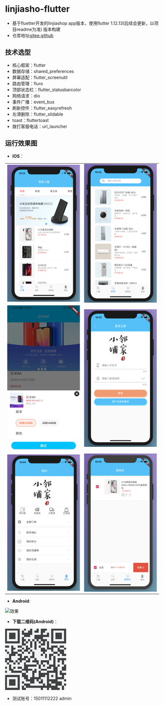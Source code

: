 # linjiasho-flutter
 
- 基于fluetter开发的linjiashop app版本，使用flutter 1.12.13(后续会更新，以项目readme为准) 版本构建
- 仓库地址[gitee](https://gitee.com/microapp/diploma-flutter),[github](https://github.com/microapp-store/diploma-flutter)
 

## 技术选型
- 核心框架：flutter 
- 数据存储：shared_preferences
- 屏幕适配：flutter_screenutil
- 路由管理：fluro
- 顶部状态栏：flutter_statusbarcolor
- 网络请求：dio
- 事件广播：event_bus
- 刷新控件：flutter_easyrefresh
- 左滑删除：flutter_slidable
- toast：fluttertoast
- 拨打客服电话：url_launcher
## 运行效果图
- **IOS**：
<table>
<tr>
<td>
<img src="../img/app/home.png" width="300"/></td>
<td>
<img src="../img/app/find.png" width="300"/></td>
</tr>
<tr>
<td>
<img src="../img/app/guige.jpg" width="300"/></td>
<td>
<img src="../img/app/login.png" width="300"/></td>
</tr>
<tr>
<td>
<img src="../img/app/mine.png" width="300"/></td>
<td>
<img src="../img/app/cart.png" width="300"/></td>
</tr>
</table>

- **Android**:

![效果](../img/app/mobile.gif)

- **下载二维码(Android)**：

![二维码](../img/app/code.png)
- 测试账号：15011112222 admin
